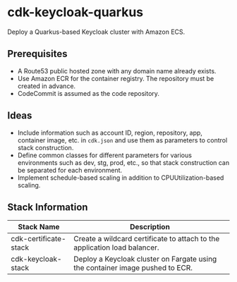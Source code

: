 # cdk-keycloak-quarkus

Deploy a Quarkus-based Keycloak cluster with Amazon ECS.

## Prerequisites

- A Route53 public hosted zone with any domain name already exists.
- Use Amazon ECR for the container registry. The repository must be created in advance.
- CodeCommit is assumed as the code repository.

## Ideas

- Include information such as account ID, region, repository, app, container image, etc. in `cdk.json` and use them as parameters to control stack construction.
- Define common classes for different parameters for various environments such as dev, stg, prod, etc., so that stack construction can be separated for each environment.
- Implement schedule-based scaling in addition to CPUUtilization-based scaling.

## Stack Information

| Stack Name            | Description                                                                   |
| --------------------- | ----------------------------------------------------------------------------- |
| cdk-certificate-stack | Create a wildcard certificate to attach to the application load balancer.     |
| cdk-keycloak-stack    | Deploy a Keycloak cluster on Fargate using the container image pushed to ECR. |
